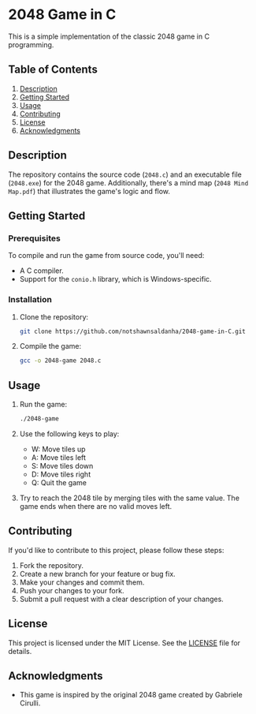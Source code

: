 # 2048 Game in C

This is a simple implementation of the classic 2048 game in C programming.

## Table of Contents

1. [Description](#description)
2. [Getting Started](#getting-started)
3. [Usage](#usage)
4. [Contributing](#contributing)
5. [License](#license)
6. [Acknowledgments](#acknowledgments)

## Description

The repository contains the source code (`2048.c`) and an executable file (`2048.exe`) for the 2048 game. Additionally, there's a mind map (`2048 Mind Map.pdf`) that illustrates the game's logic and flow.

## Getting Started

### Prerequisites

To compile and run the game from source code, you'll need:

- A C compiler.
- Support for the `conio.h` library, which is Windows-specific.

### Installation

1. Clone the repository:
   ```bash
   git clone https://github.com/notshawnsaldanha/2048-game-in-C.git
   ```

2. Compile the game:
   ```bash
   gcc -o 2048-game 2048.c
   ```

## Usage

1. Run the game:
   ```bash
   ./2048-game
   ```

2. Use the following keys to play:
   - W: Move tiles up
   - A: Move tiles left
   - S: Move tiles down
   - D: Move tiles right
   - Q: Quit the game

3. Try to reach the 2048 tile by merging tiles with the same value. The game ends when there are no valid moves left.

## Contributing

If you'd like to contribute to this project, please follow these steps:

1. Fork the repository.
2. Create a new branch for your feature or bug fix.
3. Make your changes and commit them.
4. Push your changes to your fork.
5. Submit a pull request with a clear description of your changes.

## License

This project is licensed under the MIT License. See the [LICENSE](LICENSE) file for details.

## Acknowledgments

- This game is inspired by the original 2048 game created by Gabriele Cirulli.

```

